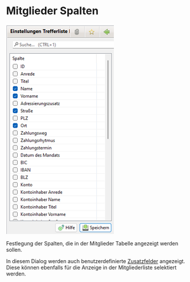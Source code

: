 # Mitglieder Spalten

![](../../../../v3.0.x/administration/einstellungen/img/Mitgliederspalten.png)

Festlegung der Spalten, die in der Mitglieder Tabelle angezeigt werden sollen.

In diesem Dialog werden auch benutzerdefinierte [Zusatzfelder](../../../3.0/administration/mitglieder/felddefinition.md) angezeigt. Diese können ebenfalls für die Anzeige in der Mitgliederliste selektiert werden.
